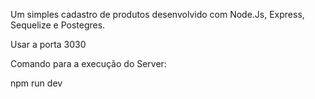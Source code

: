 Um simples cadastro de produtos desenvolvido com Node.Js, Express, Sequelize e Postegres.

Usar a porta 3030

Comando para a execução do Server:

npm run dev
